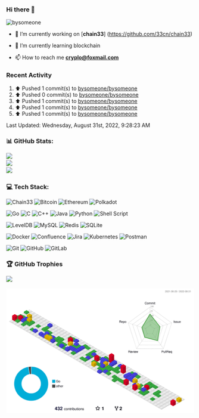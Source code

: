 ### Hi there 👋


<p align="left"> <img src="https://visitcount.itsvg.in/api?id=bysomeone&icon=0&color=0" alt="bysomeone" /> </p>

- 🔭 I’m currently working on [**chain33**] (https://github.com/33cn/chain33)

- 🌱 I’m currently learning blockchain

- 📫 How to reach me **cryplo@foxmail.com**


### Recent Activity

<!--RECENT_ACTIVITY:start-->
1. ⬆️ Pushed 1 commit(s) to [bysomeone/bysomeone](https://github.com/bysomeone/bysomeone)
2. ⬆️ Pushed 0 commit(s) to [bysomeone/bysomeone](https://github.com/bysomeone/bysomeone)
3. ⬆️ Pushed 1 commit(s) to [bysomeone/bysomeone](https://github.com/bysomeone/bysomeone)
4. ⬆️ Pushed 1 commit(s) to [bysomeone/bysomeone](https://github.com/bysomeone/bysomeone)
5. ⬆️ Pushed 1 commit(s) to [bysomeone/bysomeone](https://github.com/bysomeone/bysomeone)
<!--RECENT_ACTIVITY:end-->

<!--RECENT_ACTIVITY:last_update-->
Last Updated: Wednesday, August 31st, 2022, 9:28:23 AM
<!--RECENT_ACTIVITY:last_update_end-->


### 📊 GitHub Stats:
![](https://github-readme-stats.vercel.app/api?username=bysomeone&theme=vue&hide_border=false&include_all_commits=false&count_private=false)<br/>
![](https://github-readme-streak-stats.herokuapp.com/?user=bysomeone&theme=vue&hide_border=false)<br/>
![](https://github-readme-stats.vercel.app/api/top-langs/?username=bysomeone&theme=vue&hide_border=false&include_all_commits=false&count_private=false&layout=compact)


### 💻 Tech Stack:

<!-- Blockchain  -->

![Chain33](https://img.shields.io/badge/33cn-chain33-white)
![Bitcoin](https://img.shields.io/badge/Bitcoin-000?style=for-the-badge&logo=bitcoin&logoColor=white)
![Ethereum](https://img.shields.io/badge/Ethereum-3C3C3D?style=for-the-badge&logo=Ethereum&logoColor=white)
![Polkadot](https://img.shields.io/badge/polkadot-E6007A?style=for-the-badge&logo=polkadot&logoColor=white)

<!-- Program language -->

![Go](https://img.shields.io/badge/go-%2300ADD8.svg?style=for-the-badge&logo=go&logoColor=white)
![C](https://img.shields.io/badge/c-%2300599C.svg?style=for-the-badge&logo=c&logoColor=white)
![C++](https://img.shields.io/badge/c++-%2300599C.svg?style=for-the-badge&logo=c%2B%2B&logoColor=white)
![Java](https://img.shields.io/badge/java-%23ED8B00.svg?style=for-the-badge&logo=java&logoColor=white)
![Python](https://img.shields.io/badge/python-3670A0?style=for-the-badge&logo=python&logoColor=ffdd54)
![Shell Script](https://img.shields.io/badge/shell_script-%23121011.svg?style=for-the-badge&logo=gnu-bash&logoColor=white)


<!-- DB -->

![LevelDB](https://img.shields.io/badge/google-LevelDB-white)
![MySQL](https://img.shields.io/badge/mysql-%2300f.svg?style=for-the-badge&logo=mysql&logoColor=white)
![Redis](https://img.shields.io/badge/redis-%23DD0031.svg?style=for-the-badge&logo=redis&logoColor=white)
![SQLite](https://img.shields.io/badge/sqlite-%2307405e.svg?style=for-the-badge&logo=sqlite&logoColor=white)


<!-- Devops -->

![Docker](https://img.shields.io/badge/docker-%230db7ed.svg?style=for-the-badge&logo=docker&logoColor=white)
![Confluence](https://img.shields.io/badge/confluence-%23172BF4.svg?style=for-the-badge&logo=confluence&logoColor=white)
![Jira](https://img.shields.io/badge/jira-%230A0FFF.svg?style=for-the-badge&logo=jira&logoColor=white)
![Kubernetes](https://img.shields.io/badge/kubernetes-%23326ce5.svg?style=for-the-badge&logo=kubernetes&logoColor=white)
![Postman](https://img.shields.io/badge/Postman-FF6C37?style=for-the-badge&logo=postman&logoColor=white)


<!-- Version control -->

![Git](https://img.shields.io/badge/git-%23F05033.svg?style=for-the-badge&logo=git&logoColor=white)
![GitHub](https://img.shields.io/badge/github-%23121011.svg?style=for-the-badge&logo=github&logoColor=white)
![GitLab](https://img.shields.io/badge/gitlab-%23181717.svg?style=for-the-badge&logo=gitlab&logoColor=white)


### 🏆 GitHub Trophies
![](https://github-profile-trophy.vercel.app/?username=bysomeone&theme=radical&no-frame=false&no-bg=true&margin-w=4)


![](./profile-3d-contrib/profile-gitblock.svg)
